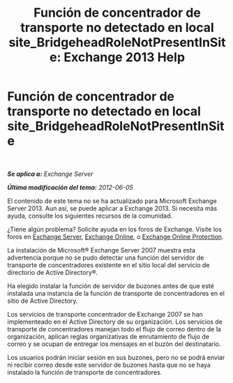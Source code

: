 ﻿---
title: 'Función de concentrador de transporte no detectado en local site_BridgeheadRoleNotPresentInSite: Exchange 2013 Help'
TOCTitle: Función de concentrador de transporte no detectado en local site_BridgeheadRoleNotPresentInSite
ms:assetid: f318c947-81a8-4c18-975a-0f1e7868042a
ms:mtpsurl: https://technet.microsoft.com/es-es/library/ms.exch.setupreadiness.bridgeheadrolenotpresentinsite(v=EXCHG.150)
ms:contentKeyID: 48268857
ms.date: 05/22/2018
mtps_version: v=EXCHG.150
ms.translationtype: MT
---

# Función de concentrador de transporte no detectado en local site\_BridgeheadRoleNotPresentInSite

 

_**Se aplica a:** Exchange Server_

_**Última modificación del tema:** 2012-06-05_

El contenido de este tema no se ha actualizado para Microsoft Exchange Server 2013. Aun así, se puede aplicar a Exchange 2013. Si necesita más ayuda, consulte los siguientes recursos de la comunidad.

¿Tiene algún problema? Solicite ayuda en los foros de Exchange. Visite los foros en [Exchange Server](https://go.microsoft.com/fwlink/p/?linkid=60612), [Exchange Online](https://go.microsoft.com/fwlink/p/?linkid=267542), o [Exchange Online Protection](https://go.microsoft.com/fwlink/p/?linkid=285351).

La instalación de Microsoft® Exchange Server 2007 muestra esta advertencia porque no se pudo detectar una función del servidor de transporte de concentradores existente en el sitio local del servicio de directorio de Active Directory®.

Ha elegido instalar la función de servidor de buzones antes de que esté instalada una instancia de la función de transporte de concentradores en el sitio de Active Directory.

Los servicios de transporte concentrador de Exchange 2007 se han implementeado en el Active Directory de su organización. Los servicios de transporte de concentradores manejan todo el flujo de correo dentro de la organización, aplican reglas organizativas de enrutamiento de flujo de correo y se ocupan de entregar los mensajes en el buzón del destinatario.

Los usuarios podrán iniciar sesión en sus buzones, pero no se podrá enviar ni recibir correo desde este servidor de buzones hasta que no se haya instalado la función de transporte de concentradores.

